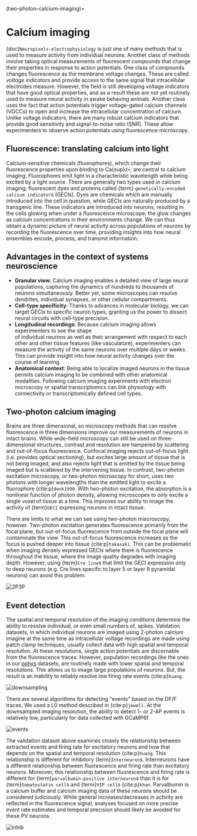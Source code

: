 (two-photon-calcium-imaging)=
# Calcium imaging

{doc}`Neuropixels-electrophysiology` is just one of many methods that is used to
measure activity from individual neurons. Another class of methods involve
taking optical measurements of fluorescent compounds that change their
properties in response to action potentials. One class of compounds changes
fluorescence as the membrane voltage changes. These are called  _voltage indicators_
and provide access to the same signal that intracellular electrodes measure. However,
the field is still developing voltage indicators that have good optical properties,
and as a result these are not yet routinely used to measure neural activity in awake
behaving animals. Another class uses the fact that action potentials trigger voltage-gated
calcium channels (VGCCs) to open and increase the intracellular concentration of calcium. 
Unlike voltage indicators, there are many robust calcium indicators that provide good
sensitivity and signal-to-noise ratio (SNR). These allow experimenters to observe action potentials using fluorescence microscopy.

## Fluorescence: translating calcium into light

Calcium-sensitive chemicals (fluorophores), which change their fluorescence properties upon
binding to Ca{sup}`2+`, are central to calcium imaging. Fluorophores emit light in a 
characteristic wavelength while being excited by a light source. There are generally two 
types used in calcium imaging; fluorescent dyes and proteins called {term}
`genetically-encoded calcium indicator`s (GECIs). Dyes are chemicals which are
manually introduced into the cell in question, while GECIs are naturally produced by a
transgenic line. These indicators are introduced into neurons, resulting in the cells glowing 
when under a fluorescence microscope; the glow changes as calcium concentrations in their 
environments change. We can thus obtain a dynamic picture of neural activity across 
populations of neurons by recording the fluorescence over time, providing insights into how
neural ensembles encode, process, and transmit information.

## Advantages in the context of systems neuroscience

- **Granular view**: Calcium imaging enables a detailed view of large neural populations, 
  capturing the dynamics of hundreds to thousands of neurons simultaneously. Better yet, 
  some microscopes can resolve dendrites, individual synapses, or other cellular compartments.
- **Cell-type specificity**: Thanks to advances in molecular biology, we can
  target GECIs to specific neuron types, granting us the power to dissect neural
  circuits with cell-type precision.
- **Longitudinal recordings**: Because calcium imaging allows experimenters to see the shape  
  of individual neurons as well as their arrangement with respect to each other and other 
  tissue features (like vasculature), experimenters can measure the activity of the same 
  neurons over multiple days or weeks. This can provide insight into how neural activity
  changes over the course of learning.
- **Anatomical context**: Being able to localize imaged neurons in the tissue permits calcium
  imaging to be combined with other anatomical modalities. Following calcium imaging
  experiments with electron microscopy or spatial transcriptomics can link physiology with
  connectivity or transcriptomically defined cell types.

## Two-photon calcium imaging

Brains are three dimensional, so microscopy methods that can resolve
fluorescence in three dimensions improve our measurements of neurons in intact
brains. While wide-field microscopy can still be used on three-dimensional
structures, contrast and resolution are hampered by scattering and out-of-focus
fluorescence. Confocal imaging rejects out-of-focus light (i.e. provides optical
sectioning), but excites large amount of tissue that is not being imaged, and
also rejects light that is emitted by the tissue being imaged but is scattered by the
intervening tissue. In contrast, two-photon excitation microscopy, or two-photon microscopy
for short, uses two photons with longer wavelengths than the emitted light to
excite a fluorophore {cite:p}`denk1990`. With two-photon excitation, the
absorption is a nonlinear function of photon density, allowing microscopes to
only excite a single voxel of tissue at a time. This improves our ability to
image the activity of {term}`GECI` expressing neurons in intact tissue.

There are limits to what we can see using two-photon miscroscopy, however. Two-photon excitation generates fluorescence primarily from the focal plane, but out-of-focus fluorescence from outside the focal plane will contaminate the view. This out-of-focus fluorescence increases as the focus is pushed deeper into tissue {cite:p}`takasaki`. This can be problematic when imaging densely expressed GECIs where there is fluorescence throughout the tissue, where the image quality degrades with imaging depth. However, using {term}`Cre line`s that limit the GECI expression only to deep neurons (e.g. Cre lines specific to layer 5 or layer 6 pyramidal neurons) can avoid this problem.

![2P3P](/resources/2P3P.jpg)

## Event detection

The spatial and temporal resolution of the imaging conditions determine the ability to resolve individual, or even small numbers of, spikes. Validation datasets, in which individual neurons are imaged using 2-photon calcium imagine at the same time as intracellular voltage recordings are made using patch clamp techniques, usually collect data with high spatial and temporal resolution. At these resolutions, single action potentials are discernable from the fluorescence traces. However, population recordings like the ones in our [ophys](/databook/physiology/ophys/ophys-overview) datasets, are routinely made with lower spatial and temporal resolutions. This allows us to image large populations of neurons. But, the result is an inability to reliably resolve low firing rate events {cite:p}`huang`.

![downsampling](/resources/Huang_downsampling.png)

There are several algorithms for detecting "events" based on the DF/F traces. We used a L0 method described in {cite:p}`jewell`. At the downsampled imaging resolution, the ability to detect 1- or 2-AP events is relatively low, particularly for data collected with GCaMP6f.

![events](/resources/Huang_eventprobability.png)

The validation dataset above examines closely the relationship between extracted events and firing rate for excitatory neurons and how that depends on the spatial and temporal resolution {cite:p}`huang`. This relationship is different for inhibitory {term}`Interneuron`s. Interneurons have a different relationship between fluorescence and firing rate than excitatory neurons. Moreover, this relationship between fluorescence and firing rate is different for {term}`parvalbumin-positive interneuron`s than it is for {term}`Somatostatin cell`s and {term}`VIP cell`s {cite:p}`khan`. Parvalbumin is a calcium buffer and calcium imaging data of these neurons should be considered judiciously. While general increases/decreases in activity are reflected in the fluorescence signal, analyses focused on more precise event rate estimates and temporal precision should likely be avoided for these PV neurons.

![inhib](/resources/Khan_2018_inhib_fig.png)
